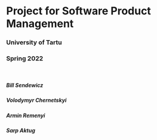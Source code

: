 # Project for Software Product Management

### University of Tartu

### Spring 2022

<br>

##### Bill Sendewicz
##### Volodymyr Chernetskyi
##### Armin Remenyi
##### Sarp Aktug